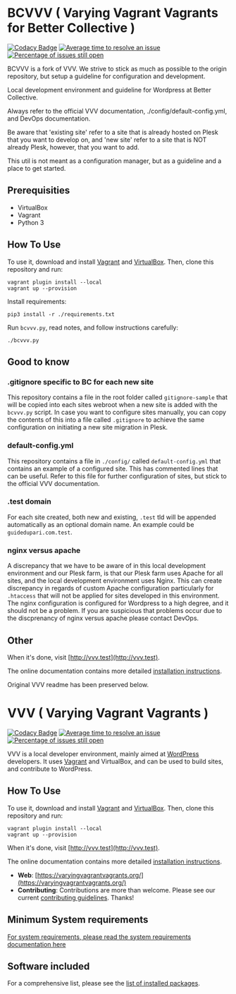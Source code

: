 # BCVVV ( Varying Vagrant Vagrants for Better Collective )

[![Codacy Badge](https://api.codacy.com/project/badge/Grade/206b06167aaf48aab24422cd417e8afa)](https://www.codacy.com/gh/Varying-Vagrant-Vagrants/VVV?utm_source=github.com&amp;utm_medium=referral&amp;utm_content=Varying-Vagrant-Vagrants/VVV&amp;utm_campaign=Badge_Grade) [![Average time to resolve an issue](http://isitmaintained.com/badge/resolution/varying-vagrant-vagrants/vvv.svg)](http://isitmaintained.com/project/varying-vagrant-vagrants/vvv "Average time to resolve an issue") [![Percentage of issues still open](http://isitmaintained.com/badge/open/varying-vagrant-vagrants/vvv.svg)](http://isitmaintained.com/project/varying-vagrant-vagrants/vvv "Percentage of issues still open")

BCVVV is a fork of VVV. We strive to stick as much as possible to the origin repository, but setup a guideline for configuration and development.

Local development environment and guideline for Wordpress at Better Collective.

Always refer to the official VVV documentation, ./config/default-config.yml, and DevOps documentation.

Be aware that 'existing site' refer to a site that is already hosted on Plesk that you want to develop on, and 'new site' refer to a site that is NOT already Plesk, however, that you want to add.

This util is not meant as a configuration manager, but as a guideline and a place to get started.

## Prerequisities

- VirtualBox
- Vagrant
- Python 3

## How To Use

To use it, download and install [Vagrant](https://www.vagrantup.com) and [VirtualBox](https://www.virtualbox.org/). Then, clone this repository and run:

```shell
vagrant plugin install --local
vagrant up --provision
```

Install requirements:
```shell
pip3 install -r ./requirements.txt
```

Run `bcvvv.py`, read notes, and follow instructions carefully:
```shell
./bcvvv.py
```

## Good to know

### .gitignore specific to BC for each new site

This repository contains a file in the root folder called `gitignore-sample` that will be copied into each sites webroot when a new site is added with the `bcvvv.py` script. In case you want to configure sites manually, you can copy the contents of this into a file called `.gitignore` to achieve the same configuration on initiating a new site migration in Plesk. 

### default-config.yml

This repository contains a file in `./config/` called `default-config.yml` that contains an example of a configured site. This has commented lines that can be useful. Refer to this file for further configuration of sites, but stick to the official VVV documentation. 

### .test domain

For each site created, both new and existing, `.test` tld will be appended automatically as an optional domain name. An example could be `guidedupari.com.test`.

### nginx versus apache

A discrepancy that we have to be aware of in this local development environment and our Plesk farm, is that our Plesk farm uses Apache for all sites, and the local development environment uses Nginx. This can create discrepancy in regards of custom Apache configuration particularly for `.htaccess` that will not be applied for sites developed in this environment. The nginx configuration is configured for Wordpress to a high degree, and it should not be a problem. If you are suspicious that problems occur due to the discprenancy of nginx versus apache please contact DevOps.

## Other

When it's done, visit [http://vvv.test](http://vvv.test).

The online documentation contains more detailed [installation instructions](https://varyingvagrantvagrants.org/docs/en-US/installation/).

Original VVV readme has been preserved below.

# VVV ( Varying Vagrant Vagrants )

[![Codacy Badge](https://api.codacy.com/project/badge/Grade/206b06167aaf48aab24422cd417e8afa)](https://www.codacy.com/gh/Varying-Vagrant-Vagrants/VVV?utm_source=github.com&amp;utm_medium=referral&amp;utm_content=Varying-Vagrant-Vagrants/VVV&amp;utm_campaign=Badge_Grade) [![Average time to resolve an issue](http://isitmaintained.com/badge/resolution/varying-vagrant-vagrants/vvv.svg)](http://isitmaintained.com/project/varying-vagrant-vagrants/vvv "Average time to resolve an issue") [![Percentage of issues still open](http://isitmaintained.com/badge/open/varying-vagrant-vagrants/vvv.svg)](http://isitmaintained.com/project/varying-vagrant-vagrants/vvv "Percentage of issues still open")

VVV is a local developer environment, mainly aimed at [WordPress](https://wordpress.org) developers. It uses [Vagrant](https://www.vagrantup.com) and VirtualBox, and can be used to build sites, and contribute to WordPress.

## How To Use

To use it, download and install [Vagrant](https://www.vagrantup.com) and [VirtualBox](https://www.virtualbox.org/). Then, clone this repository and run:

```shell
vagrant plugin install --local
vagrant up --provision
```

When it's done, visit [http://vvv.test](http://vvv.test).

The online documentation contains more detailed [installation instructions](https://varyingvagrantvagrants.org/docs/en-US/installation/).

* **Web**: [https://varyingvagrantvagrants.org/](https://varyingvagrantvagrants.org/)
* **Contributing**: Contributions are more than welcome. Please see our current [contributing guidelines](https://varyingvagrantvagrants.org/docs/en-US/contributing/). Thanks!

## Minimum System requirements

[For system requirements, please read the system requirements documentation here](https://varyingvagrantvagrants.org/docs/en-US/installation/software-requirements/)

## Software included

For a comprehensive list, please see the [list of installed packages](https://varyingvagrantvagrants.org/docs/en-US/installed-packages/).
